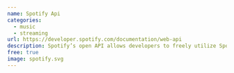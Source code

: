 ```yaml
---
name: Spotify Api
categories:
  - music
  - streaming
url: https://developer.spotify.com/documentation/web-api
description: Spotify’s open API allows developers to freely utilize Spotify song, album, artist, and playlist data.
free: true
image: spotify.svg
---
```

